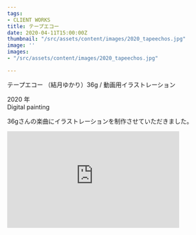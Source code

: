 ```yaml
---
tags:
- CLIENT WORKS
title: テープエコー
date: 2020-04-11T15:00:00Z
thumbnail: "/src/assets/content/images/2020_tapeechos.jpg"
image: ''
images:
- "/src/assets/content/images/2020_tapeechos.jpg"

---
```

テープエコー （結月ゆかり）36g / 動画用イラストレーション

2020 年  
Digital painting

36gさんの楽曲にイラストレーションを制作させていただきました。

<iframe width="400" height="225" src="https://www.youtube.com/embed/iURpqSMKYyU" frameborder="0" allow="accelerometer; autoplay; clipboard-write; encrypted-media; gyroscope; picture-in-picture" allowfullscreen></iframe>
